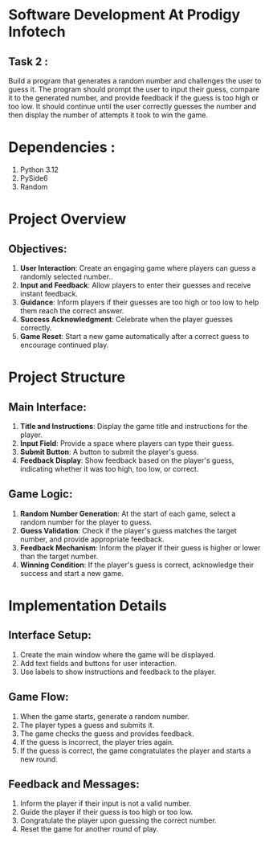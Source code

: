 # Software Development At Prodigy Infotech
## Task 2 :

Build a program that generates a random number and challenges the user to guess it. The program should prompt the user to input their guess, compare it to the generated number, and provide feedback if the guess is too high or too low. It should continue until the user correctly guesses the number and then display the number of attempts it took to win the game.


# Dependencies :

1. Python 3.12
2. PySide6
3. Random

# Project Overview
## Objectives:

1. **User Interaction**: Create an engaging game where players can guess a randomly selected number..
2. **Input and Feedback**: Allow players to enter their guesses and receive instant feedback.
3. **Guidance**: Inform players if their guesses are too high or too low to help them reach the correct answer.
4. **Success Acknowledgment**: Celebrate when the player guesses correctly.
5. **Game Reset**: Start a new game automatically after a correct guess to encourage continued play.

# Project Structure
## Main Interface:

1. **Title and Instructions**: Display the game title and instructions for the player.
2. **Input Field**: Provide a space where players can type their guess.
3. **Submit Button**: A button to submit the player's guess.
4. **Feedback Display**: Show feedback based on the player's guess, indicating whether it was too high, too low, or correct.

## Game Logic:

1. **Random Number Generation**: At the start of each game, select a random number for the player to guess.
2. **Guess Validation**: Check if the player's guess matches the target number, and provide appropriate feedback.
3. **Feedback Mechanism**: Inform the player if their guess is higher or lower than the target number.
4. **Winning Condition**: If the player's guess is correct, acknowledge their success and start a new game.

# Implementation Details
## Interface Setup:

1. Create the main window where the game will be displayed.
2. Add text fields and buttons for user interaction.
3. Use labels to show instructions and feedback to the player.

## Game Flow:

1. When the game starts, generate a random number.
2. The player types a guess and submits it.
3. The game checks the guess and provides feedback.
4. If the guess is incorrect, the player tries again.
5. If the guess is correct, the game congratulates the player and starts a new round.

## Feedback and Messages:

1. Inform the player if their input is not a valid number.
2. Guide the player if their guess is too high or too low.
3. Congratulate the player upon guessing the correct number.
4. Reset the game for another round of play.
